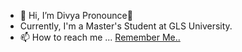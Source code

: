 - 👋 Hi, I’m Divya Pronounce👨
- Currently, I'm a Master's Student at GLS University.
- 📫 How to reach me ... <a href="mailto:divayp893@gmail.com">Remember Me..</a>
